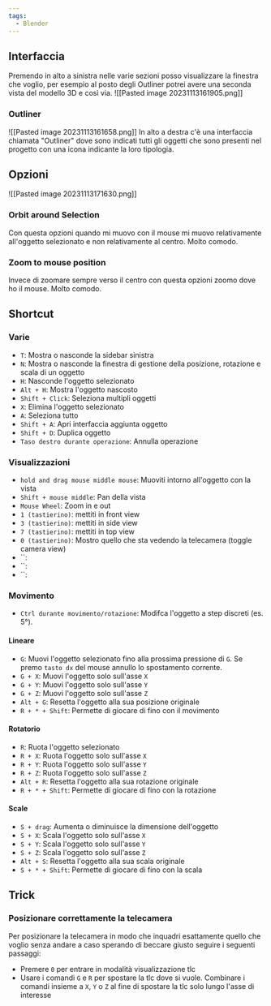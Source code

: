 ```yaml
---
tags:
  - Blender
---
```


## Interfaccia

Premendo in alto a sinistra nelle varie sezioni posso visualizzare la finestra che voglio, per esempio al posto degli Outliner potrei avere una seconda vista del modello 3D e così via.
![[Pasted image 20231113161905.png]]

### Outliner
![[Pasted image 20231113161658.png]]
In alto a destra c'è una interfaccia chiamata "Outliner" dove sono indicati tutti gli oggetti che sono presenti nel progetto con una icona indicante la loro tipologia.

## Opzioni 

![[Pasted image 20231113171630.png]]

### Orbit around Selection
Con questa opzioni quando mi muovo con il mouse mi muovo relativamente all'oggetto selezionato e non relativamente al centro.
Molto comodo.

### Zoom to mouse position
Invece di zoomare sempre verso il centro con questa opzioni zoomo dove ho il mouse. Molto comodo.

## Shortcut

### Varie
* `T`: Mostra o nasconde la sidebar sinistra
* `N`: Mostra o nasconde la finestra di gestione della posizione, rotazione e scala di un oggetto
* `H`: Nasconde l'oggetto selezionato
* `Alt + H`: Mostra l'oggetto nascosto
* `Shift + Click`: Seleziona multipli oggetti
* `X`: Elimina l'oggetto selezionato
* `A`: Seleziona tutto
* `Shift + A`: Apri interfaccia aggiunta oggetto
* `Shift + D`: Duplica oggetto
* `Taso destro durante operazione`: Annulla operazione

### Visualizzazioni
* `hold and drag mouse middle mouse`:  Muoviti intorno all'oggetto con la vista
* `Shift + mouse middle`: Pan della vista 
* `Mouse Wheel`: Zoom in e out
* `1 (tastierino)`: mettiti in front view 
* `3 (tastierino)`: mettiti in side view 
* `7 (tastierino)`: mettiti in top view 
* `0 (tastierino)`: Mostro quello che sta vedendo la telecamera (toggle camera view) 
* ``: 
* ``: 
* ``: 


### Movimento

* `Ctrl durante movimento/rotazione`: Modifca l'oggetto a step discreti (es. 5°). 

#### Lineare

* `G`: Muovi l'oggetto selezionato fino alla prossima pressione di `G`. Se premo `tasto dx` del mouse annullo lo spostamento corrente.
* `G + X`: Muovi l'oggetto solo sull'asse `X`
* `G + Y`: Muovi l'oggetto solo sull'asse `Y`
* `G + Z`: Muovi l'oggetto solo sull'asse `Z`
* `Alt + G`: Resetta l'oggetto alla sua posizione originale
* `R + * + Shift`: Permette di giocare di fino con il movimento

#### Rotatorio

* `R`: Ruota l'oggetto selezionato 
* `R + X`: Ruota l'oggetto solo sull'asse `X`
* `R + Y`: Ruota l'oggetto solo sull'asse `Y`
* `R + Z`: Ruota l'oggetto solo sull'asse `Z`
* `Alt + R`: Resetta l'oggetto alla sua rotazione originale
* `R + * + Shift`: Permette di giocare di fino con la rotazione 

#### Scale
* `S + drag`: Aumenta o diminuisce la dimensione dell'oggetto 
* `S + X`: Scala l'oggetto solo sull'asse `X`
* `S + Y`: Scala l'oggetto solo sull'asse `Y`
* `S + Z`: Scala l'oggetto solo sull'asse `Z`
* `Alt + S`: Resetta l'oggetto alla sua scala originale
* `S + * + Shift`: Permette di giocare di fino con la scala 


## Trick

### Posizionare correttamente la telecamera
Per posizionare la telecamera in modo che inquadri esattamente quello che voglio senza andare a caso sperando di beccare giusto seguire i seguenti passaggi:
* Premere `0` per entrare in modalità visualizzazione tlc
* Usare i comandi `G` e `R` per spostare la tlc dove si vuole. Combinare i comandi insieme a `X`, `Y` o `Z` al fine di spostare la tlc solo lungo l'asse di interesse